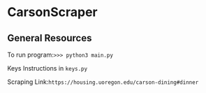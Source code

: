 # CarsonScraper

## General Resources

To run program:```>>> python3 main.py```

Keys Instructions in ```keys.py```

Scraping Link:```https://housing.uoregon.edu/carson-dining#dinner```
